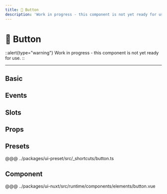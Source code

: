 ```yaml
---
title: 🔴 Button
description: 'Work in progress - this component is not yet ready for use.'
---
```


# 🔴 Button

::alert{type="warning"}
Work in progress - this component is not yet ready for use.
::

---

## Basic

## Events

## Slots

## Props

## Presets
@@@ ../packages/ui-preset/src/_shortcuts/button.ts

## Component
@@@ ../packages/ui-nuxt/src/runtime/components/elements/button.vue
